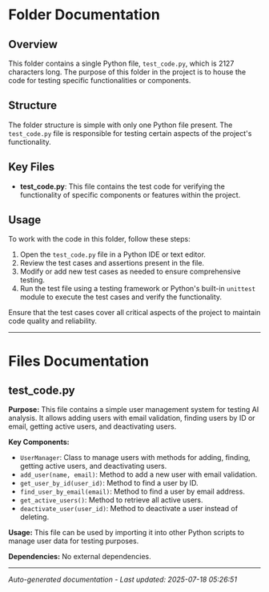 # Folder Documentation

## Overview
This folder contains a single Python file, `test_code.py`, which is 2127 characters long. The purpose of this folder in the project is to house the code for testing specific functionalities or components.

## Structure
The folder structure is simple with only one Python file present. The `test_code.py` file is responsible for testing certain aspects of the project's functionality.

## Key Files
- **test_code.py**: This file contains the test code for verifying the functionality of specific components or features within the project.

## Usage
To work with the code in this folder, follow these steps:
1. Open the `test_code.py` file in a Python IDE or text editor.
2. Review the test cases and assertions present in the file.
3. Modify or add new test cases as needed to ensure comprehensive testing.
4. Run the test file using a testing framework or Python's built-in `unittest` module to execute the test cases and verify the functionality.

Ensure that the test cases cover all critical aspects of the project to maintain code quality and reliability.

---

# Files Documentation

## test_code.py

**Purpose:** This file contains a simple user management system for testing AI analysis. It allows adding users with email validation, finding users by ID or email, getting active users, and deactivating users.

**Key Components:**
- `UserManager`: Class to manage users with methods for adding, finding, getting active users, and deactivating users.
- `add_user(name, email)`: Method to add a new user with email validation.
- `get_user_by_id(user_id)`: Method to find a user by ID.
- `find_user_by_email(email)`: Method to find a user by email address.
- `get_active_users()`: Method to retrieve all active users.
- `deactivate_user(user_id)`: Method to deactivate a user instead of deleting.

**Usage:** This file can be used by importing it into other Python scripts to manage user data for testing purposes.

**Dependencies:** No external dependencies.

---
*Auto-generated documentation - Last updated: 2025-07-18 05:26:51*
